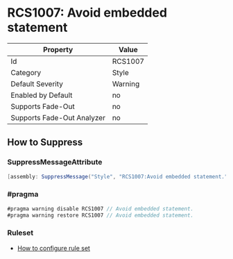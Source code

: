 # RCS1007: Avoid embedded statement

Property | Value
--- | --- 
Id | RCS1007
Category | Style
Default Severity | Warning
Enabled by Default | no
Supports Fade-Out | no
Supports Fade-Out Analyzer | no

## How to Suppress

### SuppressMessageAttribute

```csharp
[assembly: SuppressMessage("Style", "RCS1007:Avoid embedded statement.", Justification = "<Pending>")]
```

### \#pragma

```csharp
#pragma warning disable RCS1007 // Avoid embedded statement.
#pragma warning restore RCS1007 // Avoid embedded statement.
```

### Ruleset

* [How to configure rule set](../HowToConfigureAnalyzers.md)

